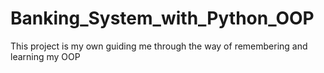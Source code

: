 # Banking_System_with_Python_OOP
This project is my own guiding me through the way of remembering and learning my OOP 
